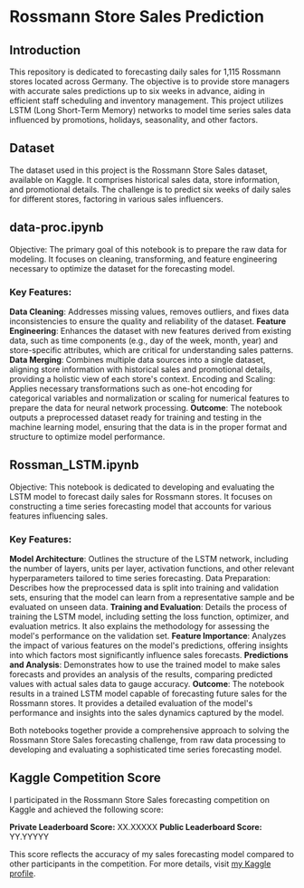 # Rossmann Store Sales Prediction

## Introduction
This repository is dedicated to forecasting daily sales for 1,115 Rossmann stores located across Germany. The objective is to provide store managers with accurate sales predictions up to six weeks in advance, aiding in efficient staff scheduling and inventory management. This project utilizes LSTM (Long Short-Term Memory) networks to model time series sales data influenced by promotions, holidays, seasonality, and other factors.

## Dataset
The dataset used in this project is the Rossmann Store Sales dataset, available on Kaggle. It comprises historical sales data, store information, and promotional details. The challenge is to predict six weeks of daily sales for different stores, factoring in various sales influencers.

## data-proc.ipynb
Objective: The primary goal of this notebook is to prepare the raw data for modeling. It focuses on cleaning, transforming, and feature engineering necessary to optimize the dataset for the forecasting model.

### Key Features:

__Data Cleaning__: Addresses missing values, removes outliers, and fixes data inconsistencies to ensure the quality and reliability of the dataset.
__Feature Engineering__: Enhances the dataset with new features derived from existing data, such as time components (e.g., day of the week, month, year) and store-specific attributes, which are critical for understanding sales patterns.
__Data Merging__: Combines multiple data sources into a single dataset, aligning store information with historical sales and promotional details, providing a holistic view of each store's context.
Encoding and Scaling: Applies necessary transformations such as one-hot encoding for categorical variables and normalization or scaling for numerical features to prepare the data for neural network processing.
__Outcome__: The notebook outputs a preprocessed dataset ready for training and testing in the machine learning model, ensuring that the data is in the proper format and structure to optimize model performance.

## Rossman_LSTM.ipynb
Objective: This notebook is dedicated to developing and evaluating the LSTM model to forecast daily sales for Rossmann stores. It focuses on constructing a time series forecasting model that accounts for various features influencing sales.

### Key Features:

__Model Architecture__: Outlines the structure of the LSTM network, including the number of layers, units per layer, activation functions, and other relevant hyperparameters tailored to time series forecasting.
Data Preparation: Describes how the preprocessed data is split into training and validation sets, ensuring that the model can learn from a representative sample and be evaluated on unseen data.
__Training and Evaluation__: Details the process of training the LSTM model, including setting the loss function, optimizer, and evaluation metrics. It also explains the methodology for assessing the model's performance on the validation set.
__Feature Importance__: Analyzes the impact of various features on the model's predictions, offering insights into which factors most significantly influence sales forecasts.
__Predictions and Analysis__: Demonstrates how to use the trained model to make sales forecasts and provides an analysis of the results, comparing predicted values with actual sales data to gauge accuracy.
__Outcome__: The notebook results in a trained LSTM model capable of forecasting future sales for the Rossmann stores. It provides a detailed evaluation of the model's performance and insights into the sales dynamics captured by the model.

Both notebooks together provide a comprehensive approach to solving the Rossmann Store Sales forecasting challenge, from raw data processing to developing and evaluating a sophisticated time series forecasting model. 

## Kaggle Competition Score

I participated in the Rossmann Store Sales forecasting competition on Kaggle and achieved the following score:

**Private Leaderboard Score:** XX.XXXXX
**Public Leaderboard Score:** YY.YYYYY

This score reflects the accuracy of my sales forecasting model compared to other participants in the competition. For more details, visit [my Kaggle profile](https://www.kaggle.com/yourusername).
